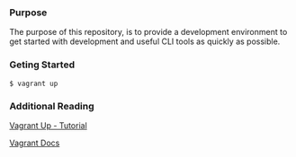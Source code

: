 ### Purpose

The purpose of this repository, is to provide a development environment to get started with development and useful CLI tools as quickly as possible.

### Geting Started

```
$ vagrant up
```

### Additional Reading

[Vagrant Up - Tutorial](https://dev.to/__init__adan/vagrant-up-21k1)

[Vagrant Docs](https://www.vagrantup.com/docs)
